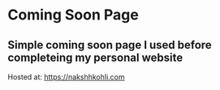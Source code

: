 # Coming Soon Page
## Simple coming soon page I used before completeing my personal website

Hosted at: https://nakshhkohli.com

